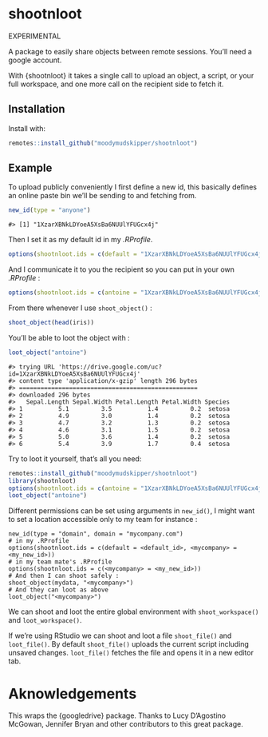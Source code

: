 
<!-- README.md is generated from README.Rmd. Please edit that file -->

# shootnloot

EXPERIMENTAL

A package to easily share objects between remote sessions. You’ll need a
google account.

With {shootnloot} it takes a single call to upload an object, a script,
or your full workspace, and one more call on the recipient side to fetch
it.

## Installation

Install with:

``` r
remotes::install_github("moodymudskipper/shootnloot")
```

## Example

To upload publicly conveniently I first define a new id, this basically
defines an online paste bin we’ll be sending to and fetching from.

``` r
new_id(type = "anyone")
```

    #> [1] "1XzarXBNkLDYoeA5XsBa6NUUlYFUGcx4j"

Then I set it as my default id in my *.RProfile*.

``` r
options(shootnloot.ids = c(default = "1XzarXBNkLDYoeA5XsBa6NUUlYFUGcx4j"))
```

And I communicate it to you the recipient so you can put in your own
*.RProfile* :

``` r
options(shootnloot.ids = c(antoine = "1XzarXBNkLDYoeA5XsBa6NUUlYFUGcx4j"))
```

From there whenever I use `shoot_object()` :

``` r
shoot_object(head(iris))
```

You’ll be able to loot the object with :

``` r
loot_object("antoine")
```

    #> trying URL 'https://drive.google.com/uc?id=1XzarXBNkLDYoeA5XsBa6NUUlYFUGcx4j'
    #> content type 'application/x-gzip' length 296 bytes
    #> ==================================================
    #> downloaded 296 bytes
    #>   Sepal.Length Sepal.Width Petal.Length Petal.Width Species
    #> 1          5.1         3.5          1.4         0.2  setosa
    #> 2          4.9         3.0          1.4         0.2  setosa
    #> 3          4.7         3.2          1.3         0.2  setosa
    #> 4          4.6         3.1          1.5         0.2  setosa
    #> 5          5.0         3.6          1.4         0.2  setosa
    #> 6          5.4         3.9          1.7         0.4  setosa

Try to loot it yourself, that’s all you need:

``` r
remotes::install_github("moodymudskipper/shootnloot")
library(shootnloot)
options(shootnloot.ids = c(antoine = "1XzarXBNkLDYoeA5XsBa6NUUlYFUGcx4j"))
loot_object("antoine")
```

Different permissions can be set using arguments in `new_id()`, I might
want to set a location accessible only to my team for instance :

    new_id(type = "domain", domain = "mycompany.com")
    # in my .RProfile
    options(shootnloot.ids = c(default = <default_id>, <mycompany> = <my_new_id>))
    # in my team mate's .RProfile
    options(shootnloot.ids = c(<mycompany> = <my_new_id>))
    # And then I can shoot safely :
    shoot_object(mydata, "<mycompany>")
    # And they can loot as above
    loot_object("<mycompany>")

We can shoot and loot the entire global environment with
`shoot_workspace()` and `loot_workspace()`.

If we’re using RStudio we can shoot and loot a file `shoot_file()` and
`loot_file()`. By default `shoot_file()` uploads the current script
including unsaved changes. `loot_file()` fetches the file and opens it
in a new editor tab.

# Aknowledgements

This wraps the {googledrive} package. Thanks to Lucy D’Agostino McGowan,
Jennifer Bryan and other contributors to this great package.
